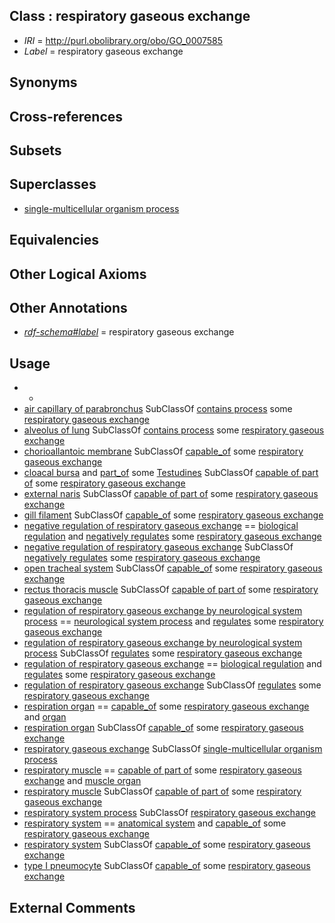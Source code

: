 
## Class : respiratory gaseous exchange

 * *IRI* = http://purl.obolibrary.org/obo/GO_0007585
 * *Label* = respiratory gaseous exchange

## Synonyms


## Cross-references


## Subsets


## Superclasses

 * [single-multicellular organism process](../../GO/07/GO_0044707.md)

## Equivalencies


## Other Logical Axioms


## Other Annotations

 * *[rdf-schema#label](../../el/rdf-schema#label.md)* = respiratory gaseous exchange

## Usage

 * -
 * [air capillary of parabronchus](../../UBERON/87/UBERON_0012087.md) SubClassOf [contains process](../../BFO/67/BFO_0000067.md) some [respiratory gaseous exchange](../../GO/85/GO_0007585.md)
 * [alveolus of lung](../../UBERON/99/UBERON_0002299.md) SubClassOf [contains process](../../BFO/67/BFO_0000067.md) some [respiratory gaseous exchange](../../GO/85/GO_0007585.md)
 * [chorioallantoic membrane](../../UBERON/35/UBERON_0005335.md) SubClassOf [capable_of](../../RO/15/RO_0002215.md) some [respiratory gaseous exchange](../../GO/85/GO_0007585.md)
 * [cloacal bursa](../../UBERON/10/UBERON_0011510.md) and [part_of](../../BFO/50/BFO_0000050.md) some [Testudines](../../NCBITaxon/59/NCBITaxon_8459.md) SubClassOf [capable of part of](../../RO/16/RO_0002216.md) some [respiratory gaseous exchange](../../GO/85/GO_0007585.md)
 * [external naris](../../UBERON/28/UBERON_0005928.md) SubClassOf [capable of part of](../../RO/16/RO_0002216.md) some [respiratory gaseous exchange](../../GO/85/GO_0007585.md)
 * [gill filament](../../UBERON/20/UBERON_0009120.md) SubClassOf [capable_of](../../RO/15/RO_0002215.md) some [respiratory gaseous exchange](../../GO/85/GO_0007585.md)
 * [negative regulation of respiratory gaseous exchange](../../GO/41/GO_1903941.md) == [biological regulation](../../GO/07/GO_0065007.md) and [negatively regulates](../../RO/12/RO_0002212.md) some [respiratory gaseous exchange](../../GO/85/GO_0007585.md)
 * [negative regulation of respiratory gaseous exchange](../../GO/41/GO_1903941.md) SubClassOf [negatively regulates](../../RO/12/RO_0002212.md) some [respiratory gaseous exchange](../../GO/85/GO_0007585.md)
 * [open tracheal system](../../UBERON/55/UBERON_0005155.md) SubClassOf [capable_of](../../RO/15/RO_0002215.md) some [respiratory gaseous exchange](../../GO/85/GO_0007585.md)
 * [rectus thoracis muscle](../../UBERON/95/UBERON_0011495.md) SubClassOf [capable of part of](../../RO/16/RO_0002216.md) some [respiratory gaseous exchange](../../GO/85/GO_0007585.md)
 * [regulation of respiratory gaseous exchange by neurological system process](../../GO/87/GO_0002087.md) == [neurological system process](../../GO/77/GO_0050877.md) and [regulates](../../RO/11/RO_0002211.md) some [respiratory gaseous exchange](../../GO/85/GO_0007585.md)
 * [regulation of respiratory gaseous exchange by neurological system process](../../GO/87/GO_0002087.md) SubClassOf [regulates](../../RO/11/RO_0002211.md) some [respiratory gaseous exchange](../../GO/85/GO_0007585.md)
 * [regulation of respiratory gaseous exchange](../../GO/76/GO_0043576.md) == [biological regulation](../../GO/07/GO_0065007.md) and [regulates](../../RO/11/RO_0002211.md) some [respiratory gaseous exchange](../../GO/85/GO_0007585.md)
 * [regulation of respiratory gaseous exchange](../../GO/76/GO_0043576.md) SubClassOf [regulates](../../RO/11/RO_0002211.md) some [respiratory gaseous exchange](../../GO/85/GO_0007585.md)
 * [respiration organ](../../UBERON/71/UBERON_0000171.md) == [capable_of](../../RO/15/RO_0002215.md) some [respiratory gaseous exchange](../../GO/85/GO_0007585.md) and [organ](../../UBERON/62/UBERON_0000062.md)
 * [respiration organ](../../UBERON/71/UBERON_0000171.md) SubClassOf [capable_of](../../RO/15/RO_0002215.md) some [respiratory gaseous exchange](../../GO/85/GO_0007585.md)
 * [respiratory gaseous exchange](../../GO/85/GO_0007585.md) SubClassOf [single-multicellular organism process](../../GO/07/GO_0044707.md)
 * [respiratory muscle](../../UBERON/98/UBERON_0014398.md) == [capable of part of](../../RO/16/RO_0002216.md) some [respiratory gaseous exchange](../../GO/85/GO_0007585.md) and [muscle organ](../../UBERON/30/UBERON_0001630.md)
 * [respiratory muscle](../../UBERON/98/UBERON_0014398.md) SubClassOf [capable of part of](../../RO/16/RO_0002216.md) some [respiratory gaseous exchange](../../GO/85/GO_0007585.md)
 * [respiratory system process](../../GO/16/GO_0003016.md) SubClassOf [respiratory gaseous exchange](../../GO/85/GO_0007585.md)
 * [respiratory system](../../UBERON/04/UBERON_0001004.md) == [anatomical system](../../UBERON/67/UBERON_0000467.md) and [capable_of](../../RO/15/RO_0002215.md) some [respiratory gaseous exchange](../../GO/85/GO_0007585.md)
 * [respiratory system](../../UBERON/04/UBERON_0001004.md) SubClassOf [capable_of](../../RO/15/RO_0002215.md) some [respiratory gaseous exchange](../../GO/85/GO_0007585.md)
 * [type I pneumocyte](../../CL/62/CL_0002062.md) SubClassOf [capable_of](../../RO/15/RO_0002215.md) some [respiratory gaseous exchange](../../GO/85/GO_0007585.md)

## External Comments

